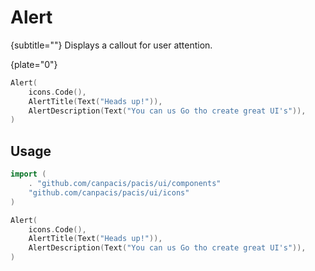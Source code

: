 # Alert

{subtitle=""}
Displays a callout for user attention.

{plate="0"}
```go
Alert(
	icons.Code(),
	AlertTitle(Text("Heads up!")),
	AlertDescription(Text("You can us Go tho create great UI's")),
)
```

## Usage

```go
import (
	. "github.com/canpacis/pacis/ui/components"
	"github.com/canpacis/pacis/ui/icons"
)
```

```go
Alert(
	icons.Code(),
	AlertTitle(Text("Heads up!")),
	AlertDescription(Text("You can us Go tho create great UI's")),
)
```